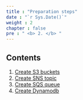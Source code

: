 ```yaml
---
title : "Preparation steps"
date : "`r Sys.Date()`"
weight : 2
chapter : false
pre : " <b> 2. </b> "
---
```

## Contents
1. [Create S3 buckets](2.1-s3bucket/)
2. [Create SNS topic](2.2-sns/)
3. [Create SQS queue](2.3-sqs/)
3. [Create Dynamodb](2.4-dynamodb/)